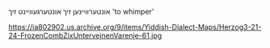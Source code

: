 אונטערוויינען זיך
אונטערגעוויינט זיך
'to whimper'

https://ia802902.us.archive.org/9/items/Yiddish-Dialect-Maps/Herzog3-21-24-FrozenCombZixUntervejnenVarenje-61.jpg